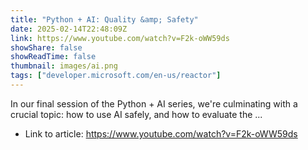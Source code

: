 ```yaml
---
title: "Python + AI: Quality &amp; Safety"
date: 2025-02-14T22:48:09Z
link: https://www.youtube.com/watch?v=F2k-oWW59ds
showShare: false
showReadTime: false
thumbnail: images/ai.png
tags: ["developer.microsoft.com/en-us/reactor"]
---
```

In our final session of the Python + AI series, we're culminating with a crucial topic: how to use AI safely, and how to evaluate the ...

- Link to article: https://www.youtube.com/watch?v=F2k-oWW59ds